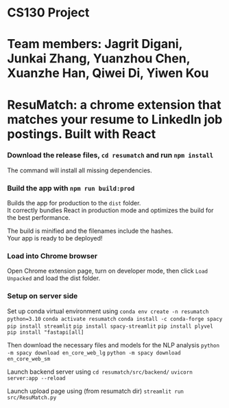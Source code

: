 # CS130 Project
# Team members: Jagrit Digani, Junkai Zhang, Yuanzhou Chen, Xuanzhe Han, Qiwei Di, Yiwen Kou
# ResuMatch: a chrome extension that matches your resume to LinkedIn job postings. Built with React

### Download the release files, `cd resumatch` and run `npm install`

The command will install all missing dependencies.

### Build the app with `npm run build:prod`

Builds the app for production to the `dist` folder.\
It correctly bundles React in production mode and optimizes the build for the best performance.

The build is minified and the filenames include the hashes.\
Your app is ready to be deployed!

### Load into Chrome browser

Open Chrome extension page, turn on developer mode, then click `Load Unpacked` and load the dist folder. 

### Setup on server side 

Set up conda virtual environment using 
`conda env create -n resumatch python=3.10`
`conda activate resumatch`
`conda install -c conda-forge spacy`
`pip install streamlit`
`pip install spacy-streamlit`
`pip install plyvel`
`pip install "fastapi[all]`



Then download the necessary files and models for the NLP analysis 
`python -m spacy download en_core_web_lg`
`python -m spacy download en_core_web_sm`

Launch backend server using 
`cd resumatch/src/backend/` 
`uvicorn server:app --reload`

Launch upload page using (from resumatch dir)
`streamlit run src/ResuMatch.py `